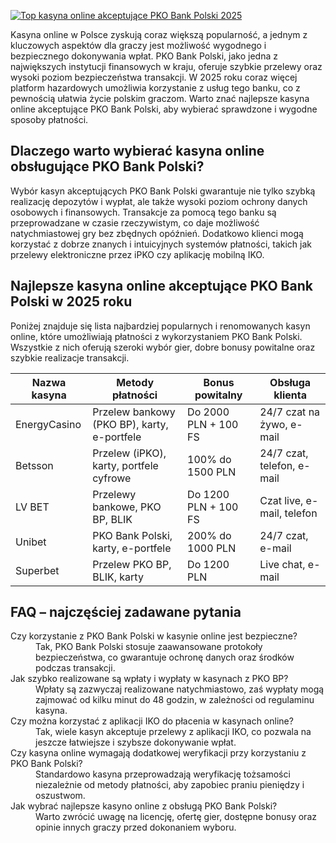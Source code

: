 [![Top kasyna online akceptujące PKO Bank Polski 2025](https://123-caf.pages.dev/gitsignup.png)](https://vrmoo.ru/Bt82HjjY)

<p>Kasyna online w Polsce zyskują coraz większą popularność, a jednym z kluczowych aspektów dla graczy jest możliwość wygodnego i bezpiecznego dokonywania wpłat. PKO Bank Polski, jako jedna z największych instytucji finansowych w kraju, oferuje szybkie przelewy oraz wysoki poziom bezpieczeństwa transakcji. W 2025 roku coraz więcej platform hazardowych umożliwia korzystanie z usług tego banku, co z pewnością ułatwia życie polskim graczom. Warto znać najlepsze kasyna online akceptujące PKO Bank Polski, aby wybierać sprawdzone i wygodne sposoby płatności.</p>  <h2>Dlaczego warto wybierać kasyna online obsługujące PKO Bank Polski?</h2> <p>Wybór kasyn akceptujących PKO Bank Polski gwarantuje nie tylko szybką realizację depozytów i wypłat, ale także wysoki poziom ochrony danych osobowych i finansowych. Transakcje za pomocą tego banku są przeprowadzane w czasie rzeczywistym, co daje możliwość natychmiastowej gry bez zbędnych opóźnień. Dodatkowo klienci mogą korzystać z dobrze znanych i intuicyjnych systemów płatności, takich jak przelewy elektroniczne przez iPKO czy aplikację mobilną IKO.</p>  <h2>Najlepsze kasyna online akceptujące PKO Bank Polski w 2025 roku</h2> <p>Poniżej znajduje się lista najbardziej popularnych i renomowanych kasyn online, które umożliwiają płatności z wykorzystaniem PKO Bank Polski. Wszystkie z nich oferują szeroki wybór gier, dobre bonusy powitalne oraz szybkie realizacje transakcji.</p>  <table> <thead> <tr> <th>Nazwa kasyna</th> <th>Metody płatności</th> <th>Bonus powitalny</th> <th>Obsługa klienta</th> </tr> </thead> <tbody> <tr> <td>EnergyCasino</td> <td>Przelew bankowy (PKO BP), karty, e-portfele</td> <td>Do 2000 PLN + 100 FS</td> <td>24/7 czat na żywo, e-mail</td> </tr> <tr> <td>Betsson</td> <td>Przelew (iPKO), karty, portfele cyfrowe</td> <td>100% do 1500 PLN</td> <td>24/7 czat, telefon, e-mail</td> </tr> <tr> <td>LV BET</td> <td>Przelewy bankowe, PKO BP, BLIK</td> <td>Do 1200 PLN + 100 FS</td> <td>Czat live, e-mail, telefon</td> </tr> <tr> <td>Unibet</td> <td>PKO Bank Polski, karty, e-portfele</td> <td>200% do 1000 PLN</td> <td>24/7 czat, e-mail</td> </tr> <tr> <td>Superbet</td> <td>Przelew PKO BP, BLIK, karty</td> <td>Do 1200 PLN</td> <td>Live chat, e-mail</td> </tr> </tbody> </table>  <h2>FAQ – najczęściej zadawane pytania</h2> <dl>   <dt>Czy korzystanie z PKO Bank Polski w kasynie online jest bezpieczne?</dt>   <dd>Tak, PKO Bank Polski stosuje zaawansowane protokoły bezpieczeństwa, co gwarantuje ochronę danych oraz środków podczas transakcji.</dd>    <dt>Jak szybko realizowane są wpłaty i wypłaty w kasynach z PKO BP?</dt>   <dd>Wpłaty są zazwyczaj realizowane natychmiastowo, zaś wypłaty mogą zajmować od kilku minut do 48 godzin, w zależności od regulaminu kasyna.</dd>    <dt>Czy można korzystać z aplikacji IKO do płacenia w kasynach online?</dt>   <dd>Tak, wiele kasyn akceptuje przelewy z aplikacji IKO, co pozwala na jeszcze łatwiejsze i szybsze dokonywanie wpłat.</dd>    <dt>Czy kasyna online wymagają dodatkowej weryfikacji przy korzystaniu z PKO Bank Polski?</dt>   <dd>Standardowo kasyna przeprowadzają weryfikację tożsamości niezależnie od metody płatności, aby zapobiec praniu pieniędzy i oszustwom.</dd>    <dt>Jak wybrać najlepsze kasyno online z obsługą PKO Bank Polski?</dt>   <dd>Warto zwrócić uwagę na licencję, ofertę gier, dostępne bonusy oraz opinie innych graczy przed dokonaniem wyboru.</dd> </dl>